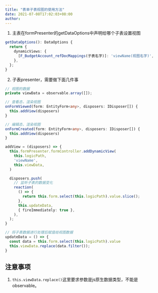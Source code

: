 ```yaml
---
title: "表单子表视图的使用方法"
date: 2021-07-08T17:02:03+08:00
author: 
---
```



1. 主表在formPresenter的getDataOptions中声明给哪个子表设置视图
```ts
getDataOptions(): DataOptions {
  return {
    dynamicViews: {
      [F_BudgetAccount_refDocMappings(子表名字)]: 'viewName(视图名字)',
    },
  };
}

```

2. 子表presenter，需要做下面几件事

```ts
// 视图的数据
private viewData = observable.array([]);

// 查看态，渲染视图
onFormViewed(form: EntityForm<any>, disposers: IDisposer[]) {
  this.addView(disposers)
}

// 编辑态，渲染视图
onFormCreated(form: EntityForm<any>, disposers: IDisposer[]) {
  this.addView(disposers)
}

addView = (disposers) => {
  this.formPresenter.formController.addDynamicView(
    this.logicPath,
    'viewName',
    this.viewData,
  )

  disposers.push(
    // 监听子表的数据变化
    reaction(
      () => {
        return this.form.select(this.logicPath).value.slice();
      },
      this.updateData,
      { fireImmediately: true },
    ),
  );
}

// 将子表数据进行处理后赋值给视图数据
updateData = () => {
  const data = this.form.select(this.logicPath).value
  this.viewData.replace(data.filter());
}
```

## 注意事项

1. `this.viewData.replace()`这里要求参数是js原生数据类型，不能是observable。
